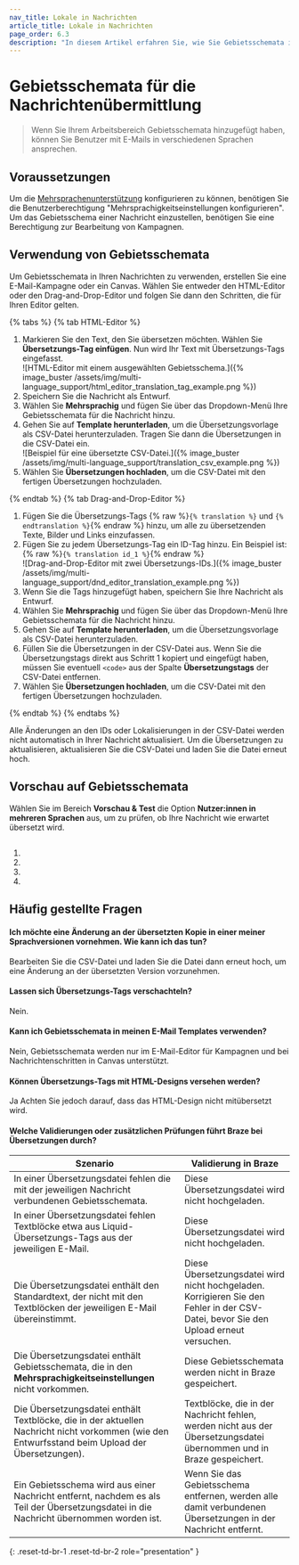 ```yaml
---
nav_title: Lokale in Nachrichten
article_title: Lokale in Nachrichten
page_order: 6.3
description: "In diesem Artikel erfahren Sie, wie Sie Gebietsschemata in Ihren Nachrichten verwenden können."
---
```


# Gebietsschemata für die Nachrichtenübermittlung

> Wenn Sie Ihrem Arbeitsbereich Gebietsschemata hinzugefügt haben, können Sie Benutzer mit E-Mails in verschiedenen Sprachen ansprechen.

## Voraussetzungen

Um die [Mehrsprachenunterstützung]({{site.baseurl}}/multi_language_support/) konfigurieren zu können, benötigen Sie die Benutzerberechtigung "Mehrsprachigkeitseinstellungen konfigurieren". Um das Gebietsschema einer Nachricht einzustellen, benötigen Sie eine Berechtigung zur Bearbeitung von Kampagnen.

## Verwendung von Gebietsschemata

Um Gebietsschemata in Ihren Nachrichten zu verwenden, erstellen Sie eine E-Mail-Kampagne oder ein Canvas. Wählen Sie entweder den HTML-Editor oder den Drag-and-Drop-Editor und folgen Sie dann den Schritten, die für Ihren Editor gelten.

{% tabs %}
{% tab HTML-Editor %}

1. Markieren Sie den Text, den Sie übersetzen möchten. Wählen Sie **Übersetzungs-Tag einfügen**. Nun wird Ihr Text mit Übersetzungs-Tags eingefasst. <br>![HTML-Editor mit einem ausgewählten Gebietsschema.]({% image_buster /assets/img/multi-language_support/html_editor_translation_tag_example.png %})
2. Speichern Sie die Nachricht als Entwurf.
3. Wählen Sie **Mehrsprachig** und fügen Sie über das Dropdown-Menü Ihre Gebietsschemata für die Nachricht hinzu.
4. Gehen Sie auf **Template herunterladen**, um die Übersetzungsvorlage als CSV-Datei herunterzuladen. Tragen Sie dann die Übersetzungen in die CSV-Datei ein. <br>![Beispiel für eine übersetzte CSV-Datei.]({% image_buster /assets/img/multi-language_support/translation_csv_example.png %})
5. Wählen Sie **Übersetzungen hochladen**, um die CSV-Datei mit den fertigen Übersetzungen hochzuladen.

{% endtab %}
{% tab Drag-and-Drop-Editor %}

1. Fügen Sie die Übersetzungs-Tags {% raw %}`{% translation %}` und `{% endtranslation %}`{% endraw %} hinzu, um alle zu übersetzenden Texte, Bilder und Links einzufassen. 
2. Fügen Sie zu jedem Übersetzungs-Tag ein ID-Tag hinzu. Ein Beispiel ist: {% raw %}`{% translation id_1 %}`{% endraw %} <br>![Drag-and-Drop-Editor mit zwei Übersetzungs-IDs.]({% image_buster /assets/img/multi-language_support/dnd_editor_translation_example.png %})
3. Wenn Sie die Tags hinzugefügt haben, speichern Sie Ihre Nachricht als Entwurf.
4. Wählen Sie **Mehrsprachig** und fügen Sie über das Dropdown-Menü Ihre Gebietsschemata für die Nachricht hinzu.
5. Gehen Sie auf **Template herunterladen**, um die Übersetzungsvorlage als CSV-Datei herunterzuladen. 
6. Füllen Sie die Übersetzungen in der CSV-Datei aus. Wenn Sie die Übersetzungstags direkt aus Schritt 1 kopiert und eingefügt haben, müssen Sie eventuell `<code>` aus der Spalte **Übersetzungstags** der CSV-Datei entfernen.
7. Wählen Sie **Übersetzungen hochladen**, um die CSV-Datei mit den fertigen Übersetzungen hochzuladen.

{% endtab %}
{% endtabs %}

Alle Änderungen an den IDs oder Lokalisierungen in der CSV-Datei werden nicht automatisch in Ihrer Nachricht aktualisiert. Um die Übersetzungen zu aktualisieren, aktualisieren Sie die CSV-Datei und laden Sie die Datei erneut hoch.

## Vorschau auf Gebietsschemata

Wählen Sie im Bereich **Vorschau & Test** die Option **Nutzer:innen in mehreren Sprachen** aus, um zu prüfen, ob Ihre Nachricht wie erwartet übersetzt wird.

## 

### 

  



1. 
2. 
3. 
4. 



### 

  

### 



#### 



## Häufig gestellte Fragen

#### Ich möchte eine Änderung an der übersetzten Kopie in einer meiner Sprachversionen vornehmen. Wie kann ich das tun?
Bearbeiten Sie die CSV-Datei und laden Sie die Datei dann erneut hoch, um eine Änderung an der übersetzten Version vorzunehmen.

#### Lassen sich Übersetzungs-Tags verschachteln?
Nein.

#### Kann ich Gebietsschemata in meinen E-Mail Templates verwenden?
Nein, Gebietsschemata werden nur im E-Mail-Editor für Kampagnen und bei Nachrichtenschritten in Canvas unterstützt.

#### Können Übersetzungs-Tags mit HTML-Designs versehen werden?
Ja Achten Sie jedoch darauf, dass das HTML-Design nicht mitübersetzt wird.

#### Welche Validierungen oder zusätzlichen Prüfungen führt Braze bei Übersetzungen durch?

| Szenario                                                                                                                                                 | Validierung in Braze                                                                                            |
|----------------------------------------------------------------------------------------------------------------------------------------------------------|----------------------------------------------------------------------------------------------------------------|
| In einer Übersetzungsdatei fehlen die mit der jeweiligen Nachricht verbundenen Gebietsschemata.                                                                               | Diese Übersetzungsdatei wird nicht hochgeladen.                                                                       |
| In einer Übersetzungsdatei fehlen Textblöcke etwa aus Liquid-Übersetzungs-Tags aus der jeweiligen E-Mail.                                | Diese Übersetzungsdatei wird nicht hochgeladen.                                                                       |
| Die Übersetzungsdatei enthält den Standardtext, der nicht mit den Textblöcken der jeweiligen E-Mail übereinstimmt.                                          | Diese Übersetzungsdatei wird nicht hochgeladen. Korrigieren Sie den Fehler in der CSV-Datei, bevor Sie den Upload erneut versuchen.               |
| Die Übersetzungsdatei enthält Gebietsschemata, die in den **Mehrsprachigkeitseinstellungen** nicht vorkommen.                                                           | Diese Gebietsschemata werden nicht in Braze gespeichert.                                                                      |
| Die Übersetzungsdatei enthält Textblöcke, die in der aktuellen Nachricht nicht vorkommen (wie den Entwurfsstand beim Upload der Übersetzungen). | Textblöcke, die in der Nachricht fehlen, werden nicht aus der Übersetzungsdatei übernommen und in Braze gespeichert. |
| Ein Gebietsschema wird aus einer Nachricht entfernt, nachdem es als Teil der Übersetzungsdatei in die Nachricht übernommen worden ist.                           | Wenn Sie das Gebietsschema entfernen, werden alle damit verbundenen Übersetzungen in der Nachricht entfernt.                   |
{: .reset-td-br-1 .reset-td-br-2 role="presentation" }

